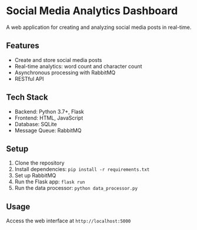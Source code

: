 # Social Media Analytics Dashboard

A web application for creating and analyzing social media posts in real-time.

## Features

- Create and store social media posts
- Real-time analytics: word count and character count
- Asynchronous processing with RabbitMQ
- RESTful API

## Tech Stack

- Backend: Python 3.7+, Flask
- Frontend: HTML, JavaScript
- Database: SQLite
- Message Queue: RabbitMQ

## Setup

1. Clone the repository
2. Install dependencies: `pip install -r requirements.txt`
3. Set up RabbitMQ
4. Run the Flask app: `flask run`
5. Run the data processor: `python data_processor.py`

## Usage

Access the web interface at `http://localhost:5000`